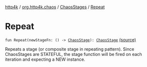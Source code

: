 [http4k](../../index.md) / [org.http4k.chaos](../index.md) / [ChaosStages](index.md) / [Repeat](./-repeat.md)

# Repeat

`fun Repeat(newStageFn: () -> `[`ChaosStage`](../-chaos-stage.md)`): `[`ChaosStage`](../-chaos-stage.md) [(source)](https://github.com/http4k/http4k/blob/master/http4k-testing-chaos/src/main/kotlin/org/http4k/chaos/ChaosStages.kt#L64)

Repeats a stage (or composite stage in repeating pattern). Since ChaosStages are STATEFUL,
the stage function will be fired on each iteration and expecting a NEW instance.

